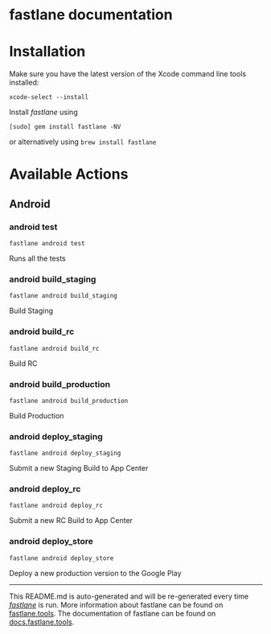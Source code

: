 fastlane documentation
================
# Installation

Make sure you have the latest version of the Xcode command line tools installed:

```
xcode-select --install
```

Install _fastlane_ using
```
[sudo] gem install fastlane -NV
```
or alternatively using `brew install fastlane`

# Available Actions
## Android
### android test
```
fastlane android test
```
Runs all the tests
### android build_staging
```
fastlane android build_staging
```
Build Staging
### android build_rc
```
fastlane android build_rc
```
Build RC
### android build_production
```
fastlane android build_production
```
Build Production
### android deploy_staging
```
fastlane android deploy_staging
```
Submit a new Staging Build to App Center
### android deploy_rc
```
fastlane android deploy_rc
```
Submit a new RC Build to App Center
### android deploy_store
```
fastlane android deploy_store
```
Deploy a new production version to the Google Play

----

This README.md is auto-generated and will be re-generated every time [_fastlane_](https://fastlane.tools) is run.
More information about fastlane can be found on [fastlane.tools](https://fastlane.tools).
The documentation of fastlane can be found on [docs.fastlane.tools](https://docs.fastlane.tools).
